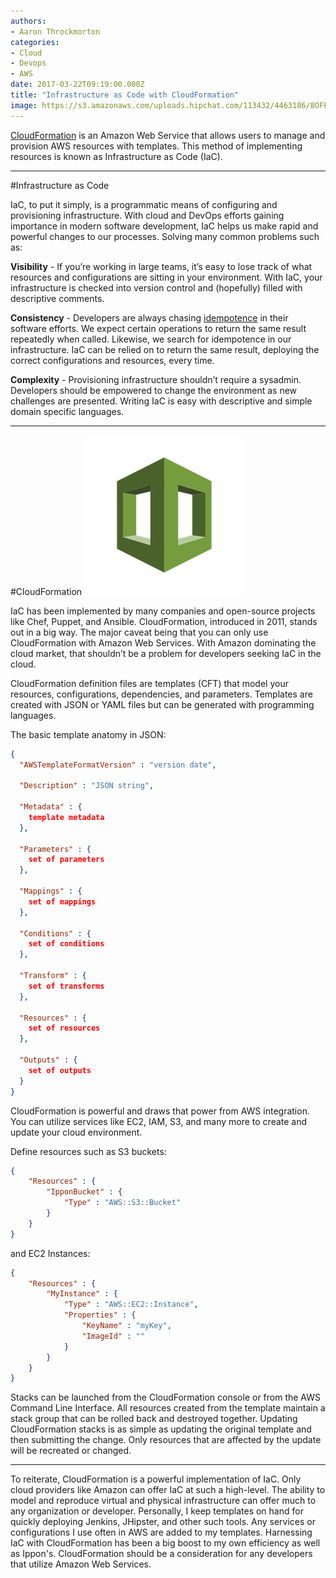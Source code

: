 ```yaml
---
authors:
- Aaron Throckmorton
categories:
- Cloud
- Devops
- AWS
date: 2017-03-22T09:19:00.000Z
title: "Infrastructure as Code with CloudFormation"
image: https://s3.amazonaws.com/uploads.hipchat.com/113432/4463186/8OFPzOzq2TlVvxi/Infrastructure%20as%20Code%20Blog.png
---
```


[CloudFormation](https://aws.amazon.com/cloudformation/) is an Amazon Web Service that allows users to manage and provision AWS resources with templates. This method of implementing resources is known as Infrastructure as Code (IaC). 

___

#Infrastructure as Code 

IaC, to put it simply, is a programmatic means of configuring and provisioning infrastructure. With cloud and DevOps efforts gaining importance in modern software development, IaC helps us make rapid and powerful changes to our processes. Solving many common problems such as:

**Visibility** - If you’re working in large teams, it’s easy to lose track of what resources and configurations are sitting in your environment. With IaC, your infrastructure is checked into version control and (hopefully) filled with descriptive comments. 

**Consistency** - Developers are always chasing [idempotence](https://en.wikipedia.org/wiki/Idempotence#Computer_science_meaning) in their software efforts. We expect certain operations to return the same result repeatedly when called. Likewise, we search for idempotence in our infrastructure. IaC can be relied on to return the same result, deploying the correct configurations and resources, every time.

**Complexity** - Provisioning infrastructure shouldn’t require a sysadmin. Developers should be empowered to change the environment as new challenges are presented. Writing IaC is easy with descriptive and simple domain specific languages. 
___
#CloudFormation 
![](https://raw.githubusercontent.com/ippontech/blog-usa/master/images/2017/02/cloudformlogo.png)

IaC has been implemented by many companies and open-source projects like Chef, Puppet, and Ansible. CloudFormation, introduced in 2011, stands out in a big way. The major caveat being that you can only use CloudFormation with Amazon Web Services. With Amazon dominating the cloud market, that shouldn’t be a problem for developers seeking IaC in the cloud.

CloudFormation definition files are templates (CFT) that model your resources, configurations, dependencies, and parameters. Templates are created with JSON or YAML files but can be generated with programming languages. 

The basic template anatomy in JSON:

```JSON
{
  "AWSTemplateFormatVersion" : "version date",

  "Description" : "JSON string",

  "Metadata" : {
    template metadata
  },

  "Parameters" : {
    set of parameters
  },

  "Mappings" : {
    set of mappings
  },

  "Conditions" : {
    set of conditions
  },

  "Transform" : {
    set of transforms
  },

  "Resources" : {
    set of resources
  },

  "Outputs" : {
    set of outputs
  }
}
```
CloudFormation is powerful and draws that power from AWS integration. You can utilize services like EC2, IAM, S3, and many more to create and update your cloud environment.

Define resources such as S3 buckets:
```JSON
{
    "Resources" : {
        "IpponBucket" : {
            "Type" : "AWS::S3::Bucket"
        }
    }
}
```

and EC2 Instances:
```JSON
{
    "Resources" : {
        "MyInstance" : {
            "Type" : "AWS::EC2::Instance",
            "Properties" : {
                "KeyName" : "myKey",
                "ImageId" : ""
            }
        }
    }
}
```

Stacks can be launched from the CloudFormation console or from the AWS Command Line Interface. All resources created from the template maintain a stack group that can be rolled back and destroyed together. Updating CloudFormation stacks is as simple as updating the original template and then submitting the change. Only resources that are affected by the update will be recreated or changed.

___

To reiterate, CloudFormation is a powerful implementation of IaC. Only cloud providers like Amazon can offer IaC at such a high-level. The ability to model and reproduce virtual and physical infrastructure can offer much to any organization or developer. Personally, I keep templates on hand for quickly deploying Jenkins, JHipster, and other such tools. Any services or configurations I use often in AWS are added to my templates. Harnessing IaC with CloudFormation has been a big boost to my own efficiency as well as Ippon's. CloudFormation should be a consideration for any developers that utilize Amazon Web Services.
